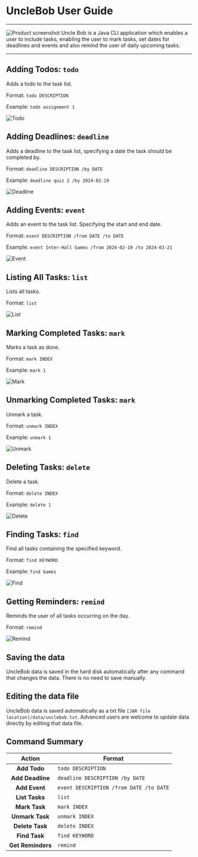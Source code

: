 # UncleBob User Guide
***
![Product screenshot](docs/Ui.png)
Uncle Bob is a Java CLI application which enables a user to include tasks, enabling the user to mark tasks, set dates for deadlines and events and also remind the user of daily upcoming tasks.
***
## Adding Todos: `todo`
Adds a todo to the task list.

Format: `todo DESCRIPTION`

Example: `todo assignment 1`

![Todo](docs/Todo.png)

## Adding Deadlines: `deadline`
Adds a deadline to the task list, specifying a date the task should be completed by.

Format: `deadline DESCRIPTION /by DATE`

Example: `deadline quiz 2 /by 2024-02-19`

![Deadline](docs/Deadline.png)

## Adding Events: `event`
Adds an event to the task list. Specifying the start and end date.

Format: `event DESCRIPTION /from DATE /to DATE`

Example: `event Inter-Hall Games /from 2024-02-19 /to 2024-03-21`

![Event](docs/Event.png)

## Listing All Tasks: `list`
Lists all tasks.

Format: `list`

![List](docs/List.png)

## Marking Completed Tasks: `mark`
Marks a task as done.

Format: `mark INDEX`

Example: `mark 1`

![Mark](docs/Mark.png)

## Unmarking Completed Tasks: `mark`
Unmark a task.

Format: `unmark INDEX`

Example: `unmark 1`

![Unmark](docs/Unmark.png)

## Deleting Tasks: `delete`
Delete a task.

Format: `delete INDEX`

Example: `delete 1`

![Delete](docs/Delete.png)

## Finding Tasks: `find`
Find all tasks containing the specified keyword.

Format: `find KEYWORD`

Example: `find Games`

![Find](docs/Find.png)

## Getting Reminders: `remind`
Reminds the user of all tasks occurring on the day.

Format: `remind`

![Remind](docs/Remind.png)

## Saving the data
UncleBob data is saved in the hard disk automatically after any command that changes the data. There is no need to save manually.

## Editing the data file
UncleBob data is saved automatically as a txt file `[JAR file location]/data/unclebob.txt`. Advanced users are welcome to update data directly by editing that data file.

## Command Summary
|       Action       | Format                                  |
|:------------------:|-----------------------------------------|
|    **Add Todo**    | `todo DESCRIPTION`                      |
|  **Add Deadline**  | `deadline DESCRIPTION /by DATE`         |
|   **Add Event**    | `event DESCRIPTION /from DATE /to DATE` |
|   **List Tasks**   | `list`                                  |
|   **Mark Task**    | `mark INDEX`                            |
|  **Unmark Task**   | `unmark INDEX`                          |
|  **Delete Task**   | `delete INDEX`                          |
|   **Find Task**    | `find KEYWORD`                          |
| **Get Reminders**  | `remind`                                |
